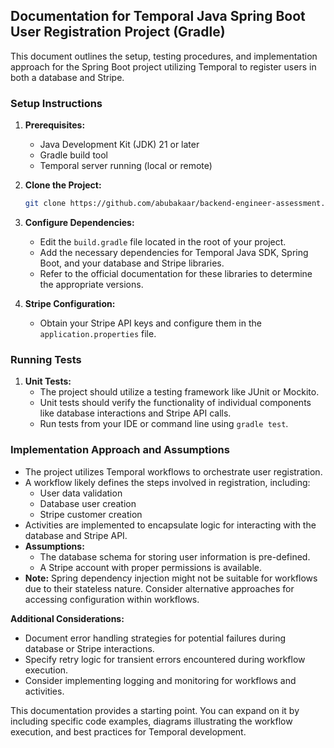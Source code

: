 ## Documentation for Temporal Java Spring Boot User Registration Project (Gradle)

This document outlines the setup, testing procedures, and implementation approach for the Spring Boot project utilizing Temporal to register users in both a database and Stripe.

### Setup Instructions

1. **Prerequisites:**
    * Java Development Kit (JDK) 21 or later
    * Gradle build tool
    * Temporal server running (local or remote)
2. **Clone the Project:**
    ```bash
    git clone https://github.com/abubakaar/backend-engineer-assessment.git
    ```
3. **Configure Dependencies:**
    * Edit the `build.gradle` file located in the root of your project.
    * Add the necessary dependencies for Temporal Java SDK, Spring Boot, and your database and Stripe libraries.
    * Refer to the official documentation for these libraries to determine the appropriate versions.
  
5. **Stripe Configuration:**
    * Obtain your Stripe API keys and configure them in the `application.properties` file.

### Running Tests

1. **Unit Tests:**
    * The project should utilize a testing framework like JUnit or Mockito.
    * Unit tests should verify the functionality of individual components like database interactions and Stripe API calls.
    * Run tests from your IDE or command line using `gradle test`.

### Implementation Approach and Assumptions

* The project utilizes Temporal workflows to orchestrate user registration.
* A workflow likely defines the steps involved in registration, including:
    * User data validation
    * Database user creation
    * Stripe customer creation
* Activities are implemented to encapsulate logic for interacting with the database and Stripe API.
* **Assumptions:**
    * The database schema for storing user information is pre-defined.
    * A Stripe account with proper permissions is available.
* **Note:** Spring dependency injection might not be suitable for workflows due to their stateless nature. Consider alternative approaches for accessing configuration within workflows.

**Additional Considerations:**

* Document error handling strategies for potential failures during database or Stripe interactions.
* Specify retry logic for transient errors encountered during workflow execution.
* Consider implementing logging and monitoring for workflows and activities.

This documentation provides a starting point. You can expand on it by including specific code examples, diagrams illustrating the workflow execution, and best practices for Temporal development.